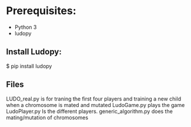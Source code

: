 # Prerequisites:
- Python 3
- ludopy

## Install Ludopy: 
  $ pip install ludopy

## Files
LUDO_real.py is for traning the first four players and training a new child when a chromosome is mated and mutated
LudoGame.py plays the game
LudoPlayer.py Is the different players. 
generic_algorithm.py does the mating/mutation of chromosomes 
